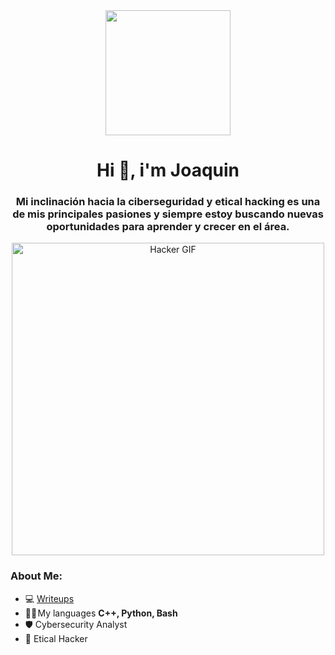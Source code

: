 <div id="header" align="center">
    <img src="https://media.giphy.com/media/YQitE4YNQNahy/giphy-downsized-large.gif" width="200"/>
    <h1 align="center">Hi 👋, i'm Joaquin</h1>
    <h3 align="center">
        Mi inclinación hacia la ciberseguridad y etical hacking es una de mis principales 
        pasiones y siempre estoy buscando nuevas oportunidades para aprender y
        crecer en el área.
    </h3>
    <img src="https://media.giphy.com/media/bJ4TVNYNUympPgcpem/giphy.gif" alt="Hacker GIF" width="500">
</div>

<!--  
<div id="header" align="center">
    <a href="" target="_blank">
        <img src="https://img.shields.io/badge/Youtube-E4405F?style=for-the-badge&logo=youtube&logoColor=white" alt="Youtube badge"/>
    </a>
    <a href="" target="_blank">
        <img src="https://img.shields.io/badge/Instagram-E4405F?style=for-the-badge&logo=instagram&logoColor=white" alt="Twitch badge"/>
    </a>
    <a href="" target="_blank">
        <img src="https://img.shields.io/badge/Tiktok-E4405F?style=for-the-badge&logo=tiktok&logoColor=white" alt="Twitch badge"/>
    </a>
</div>
-->

### About Me:
   - 💻 <a href="https://joaquinsm13.github.io/" target="_blank" rel="noopener noreferrer"> Writeups </a>
   - 🧑‍💻 My languages **C++, Python, Bash** 
   - 🛡️ Cybersecurity Analyst
   - 🥷 Etical Hacker

